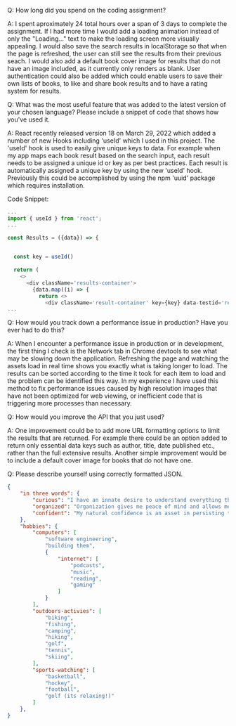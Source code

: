 Q: How long did you spend on the coding assignment? 

A: I spent aproximately 24 total hours over a span of 3 days to complete the assignment. If I had more time I would add a loading animation instead of only the "Loading..." text 
to make the loading screen more visually appealing. I would also save the search results in localStorage so that when the page is refreshed, the user can still see the results from their previous seach. I would also add a default book cover image for results that do not have an image included, as it currently only renders as blank. User authentication could also be added which could enable users to save their own lists of books, to like and share book results and to have a rating system for results. 


Q: What was the most useful feature that was added to the latest version of your chosen language? Please include a snippet of code that shows how you've used it.

A: React recently released version 18 on March 29, 2022 which added a number of new Hooks including 'useId' which I used in this project. The 'useId' hook is used to easily give unique keys to data. For example when my app maps each book result based on the search input, each result needs to be assigned a unique id or key as per best practices. Each result is automatically assigned a unique key by using the new 'useId' hook. Previously this could be accomplished by using the npm 'uuid' package which requires installation. 

Code Snippet:

```javascript
...
import { useId } from 'react';
...

const Results = ({data}) => {

  
  const key = useId()
 
  return (
    <>
      <div className='results-container'>
        {data.map((i) => {
          return <>
            <div className='result-container' key={key} data-testid='results-item'>
...
```

Q: How would you track down a performance issue in production? Have you ever had to do this?

A: When I encounter a performance issue in production or in development, the first thing I check is the Network tab in Chrome devtools to see what may be slowing down the application.
Refreshing the page and watching the assets load in real time shows you exactly what is taking longer to load. The results can be sorted according to the time it took for each item to load and the problem can be identified this way. In my experience I have used this method to fix performance issues caused by high resolution images that have not been optimized for web viewing, or inefficient code that is triggering more processes than necessary.

Q: How would you improve the API that you just used?

A: One improvement could be to add more URL formatting options to limit the results that are returned. For example there could be an option added to return only essential data keys such as author, title, date published etc., rather than the full extensive results. Another simple improvement would be to include a default cover image for books that do not have one. 

Q: Please describe yourself using correctly formatted JSON.

```json
{
    "in three words": {
        "curious": "I have an innate desire to understand everything that I encounter.",
        "organized": "Organization gives me peace of mind and allows me to accomplish large goals in small steps.",
        "confident": "My natural confidence is an asset in persisting through tough software development challenges." 
    },
    "hobbies": {
        "computers": [
            "software engineering",
            "building them",
            {
                "internet": [
                    "podcasts",
                    "music",
                    "reading",
                    "gaming"
                ]
            }
        ],
        "outdoors-activies": [
            "biking",
            "fishing",
            "camping",
            "hiking",
            "golf",
            "tennis",
            "skiing",
        ],
        "sports-watching": [
            "basketball",
            "hockey",
            "football",
            "golf (its relaxing!)"
        ]
    },
}
```




